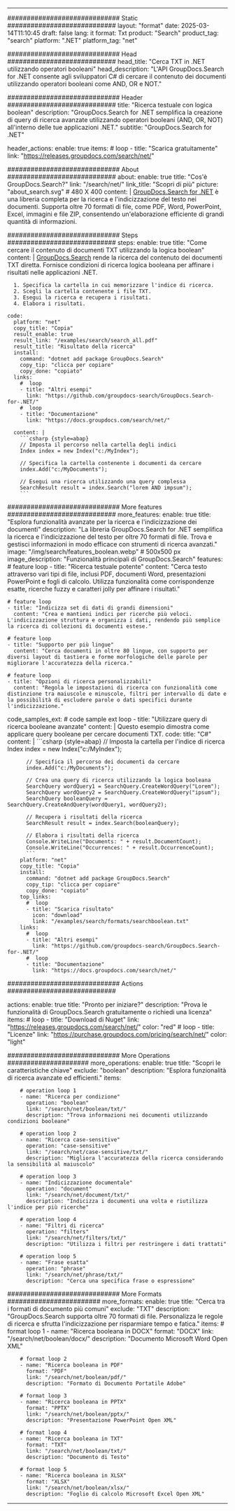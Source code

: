 
---
############################# Static ############################
layout: "format"
date:  2025-03-14T11:10:45
draft: false
lang: it
format: Txt
product: "Search"
product_tag: "search"
platform: ".NET"
platform_tag: "net"

############################# Head ############################
head_title: "Cerca TXT in .NET utilizzando operatori booleani"
head_description: "L'API GroupDocs.Search for .NET consente agli sviluppatori C# di cercare il contenuto dei documenti utilizzando operatori booleani come AND, OR e NOT."

############################# Header ############################
title: "Ricerca testuale con logica boolean" 
description: "GroupDocs.Search for .NET semplifica la creazione di query di ricerca avanzate utilizzando operatori booleani (AND, OR, NOT) all'interno delle tue applicazioni .NET."
subtitle: "GroupDocs.Search for .NET" 

header_actions:
  enable: true
  items:
    #  loop
    - title: "Scarica gratuitamente"
      link: "https://releases.groupdocs.com/search/net/"
      
############################# About ############################
about:
    enable: true
    title: "Cos'è GroupDocs.Search?"
    link: "/search/net/"
    link_title: "Scopri di più"
    picture: "about_search.svg" # 480 X 400
    content: |
       [GroupDocs.Search for .NET](/search/net/) è una libreria completa per la ricerca e l'indicizzazione del testo nei documenti. Supporta oltre 70 formati di file, come PDF, Word, PowerPoint, Excel, immagini e file ZIP, consentendo un'elaborazione efficiente di grandi quantità di informazioni.

############################# Steps ############################
steps:
    enable: true
    title: "Come cercare il contenuto di documenti TXT utilizzando la logica boolean"
    content: |
      [GroupDocs.Search](/search/net/) rende la ricerca del contenuto dei documenti TXT diretta. Fornisce condizioni di ricerca logica booleana per affinare i risultati nelle applicazioni .NET.
      
      1. Specifica la cartella in cui memorizzare l'indice di ricerca.
      2. Scegli la cartella contenente i file TXT.
      3. Esegui la ricerca e recupera i risultati.
      4. Elabora i risultati.
   
    code:
      platform: "net"
      copy_title: "Copia"
      result_enable: true
      result_link: "/examples/search/search_all.pdf"
      result_title: "Risultato della ricerca"
      install:
        command: "dotnet add package GroupDocs.Search"
        copy_tip: "clicca per copiare"
        copy_done: "copiato"
      links:
        #  loop
        - title: "Altri esempi"
          link: "https://github.com/groupdocs-search/GroupDocs.Search-for-.NET/"
        #  loop
        - title: "Documentazione"
          link: "https://docs.groupdocs.com/search/net/"
          
      content: |
        ```csharp {style=abap}
        // Imposta il percorso nella cartella degli indici
        Index index = new Index("c:/MyIndex");

        // Specifica la cartella contenente i documenti da cercare
        index.Add("c:/MyDocuments");

        // Esegui una ricerca utilizzando una query complessa
        SearchResult result = index.Search("lorem AND impsum");
        ```            

############################# More features ############################
more_features:
  enable: true
  title: "Esplora funzionalità avanzate per la ricerca e l'indicizzazione dei documenti"
  description: "La libreria GroupDocs.Search for .NET semplifica la ricerca e l'indicizzazione del testo per oltre 70 formati di file. Trova e gestisci informazioni in modo efficace con strumenti di ricerca avanzati."
  image: "/img/search/features_boolean.webp" # 500x500 px
  image_description: "Funzionalità principali di GroupDocs.Search"
  features:
    # feature loop
    - title: "Ricerca testuale potente"
      content: "Cerca testo attraverso vari tipi di file, inclusi PDF, documenti Word, presentazioni PowerPoint e fogli di calcolo. Utilizza funzionalità come corrispondenze esatte, ricerche fuzzy e caratteri jolly per affinare i risultati."

    # feature loop
    - title: "Indicizza set di dati di grandi dimensioni"
      content: "Crea e mantieni indici per ricerche più veloci. L'indicizzazione struttura e organizza i dati, rendendo più semplice la ricerca di collezioni di documenti estese."

    # feature loop
    - title: "Supporto per più lingue"
      content: "Cerca documenti in oltre 80 lingue, con supporto per diversi layout di tastiera e forme morfologiche delle parole per migliorare l'accuratezza della ricerca."

    # feature loop
    - title: "Opzioni di ricerca personalizzabili"
      content: "Regola le impostazioni di ricerca con funzionalità come distinzione tra maiuscole e minuscole, filtri per intervallo di date e la possibilità di escludere parole o dati specifici durante l'indicizzazione."
      
  code_samples_ext:
    # code sample ext loop
    - title: "Utilizzare query di ricerca booleane avanzate"
      content: |
        Questo esempio dimostra come applicare query booleane per cercare documenti TXT.
      code:
        title: "C#"
        content: |
          ```csharp {style=abap}
          // Imposta la cartella per l'indice di ricerca
          Index index = new Index("c:/MyIndex");
              
          // Specifica il percorso dei documenti da cercare
          index.Add("c:/MyDocuments");

          // Crea una query di ricerca utilizzando la logica booleana
          SearchQuery wordQuery1 = SearchQuery.CreateWordQuery("Lorem");
          SearchQuery wordQuery2 = SearchQuery.CreateWordQuery("ipsum");
          SearchQuery booleanQuery = SearchQuery.CreateAndQuery(wordQuery1, wordQuery2);

          // Recupera i risultati della ricerca
          SearchResult result = index.Search(booleanQuery);
          
          // Elabora i risultati della ricerca
          Console.WriteLine("Documents: " + result.DocumentCount);
          Console.WriteLine("Occurrences: " + result.OccurrenceCount);
          ```
        platform: "net"
        copy_title: "Copia"
        install:
          command: "dotnet add package GroupDocs.Search"
          copy_tip: "clicca per copiare"
          copy_done: "copiato"
        top_links:
          #  loop
          - title: "Scarica risultato"
            icon: "download"
            link: "/examples/search/formats/searchboolean.txt"
        links:
          #  loop
          - title: "Altri esempi"
            link: "https://github.com/groupdocs-search/GroupDocs.Search-for-.NET/"
          #  loop
          - title: "Documentazione"
            link: "https://docs.groupdocs.com/search/net/"
            

            


############################# Actions ############################

actions:
  enable: true
  title: "Pronto per iniziare?"
  description: "Prova le funzionalità di GroupDocs.Search gratuitamente o richiedi una licenza"
  items:
    #  loop
    - title: "Download di Nuget"
      link: "https://releases.groupdocs.com/search/net/"
      color: "red"
        #  loop
    - title: "Licenze"
      link: "https://purchase.groupdocs.com/pricing/search/net/"
      color: "light"


############################# More Operations #####################
more_operations:
    enable: true
    title: "Scopri le caratteristiche chiave"
    exclude: "boolean"
    description: "Esplora funzionalità di ricerca avanzate ed efficienti."
    items: 
          
        # operation loop 1
        - name: "Ricerca per condizione"
          operation: "boolean"
          link: "/search/net/boolean/txt/"
          description: "Trova informazioni nei documenti utilizzando condizioni booleane"

        # operation loop 2
        - name: "Ricerca case-sensitive"
          operation: "case-sensitive"
          link: "/search/net/case-sensitive/txt/"
          description: "Migliora l'accuratezza della ricerca considerando la sensibilità al maiuscolo"

        # operation loop 3
        - name: "Indicizzazione documentale"
          operation: "document"
          link: "/search/net/document/txt/"
          description: "Indicizza i documenti una volta e riutilizza l'indice per più ricerche"

        # operation loop 4
        - name: "Filtri di ricerca"
          operation: "filters"
          link: "/search/net/filters/txt/"
          description: "Utilizza i filtri per restringere i dati trattati"

        # operation loop 5
        - name: "Frase esatta"
          operation: "phrase"
          link: "/search/net/phrase/txt/"
          description: "Cerca una specifica frase o espressione"
          
        
          
############################# More Formats ########################
more_formats:
    enable: true
    title: "Cerca tra i formati di documento più comuni"
    exclude: "TXT"
    description: "GroupDocs.Search supporta oltre 70 formati di file. Personalizza le regole di ricerca e sfrutta l'indicizzazione per risparmiare tempo e fatica."
    items: 
        # format loop 1
        - name: "Ricerca booleana in DOCX"
          format: "DOCX"
          link: "/search/net/boolean/docx/"
          description: "Documento Microsoft Word Open XML"
          
        # format loop 2
        - name: "Ricerca booleana in PDF"
          format: "PDF"
          link: "/search/net/boolean/pdf/"
          description: "Formato di Documento Portatile Adobe"
          
        # format loop 3
        - name: "Ricerca booleana in PPTX"
          format: "PPTX"
          link: "/search/net/boolean/pptx/"
          description: "Presentazione PowerPoint Open XML"

        # format loop 4
        - name: "Ricerca booleana in TXT"
          format: "TXT"
          link: "/search/net/boolean/txt/"
          description: "Documento di Testo"
          
        # format loop 5
        - name: "Ricerca booleana in XLSX"
          format: "XLSX"
          link: "/search/net/boolean/xlsx/"
          description: "Foglio di calcolo Microsoft Excel Open XML"
  

---